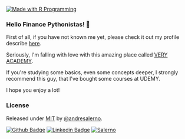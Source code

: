 [![Made with R Programming](https://img.shields.io/badge/R_Programming-Bar-2ea44f?logo=https%3A%2F%2Fcran.r-project.org%2FRlogo.svg)](https://cran.r-project.org/ "Go to R Programming homepage")



### Hello Finance Pythonistas! 👋

First of all, if you have not known me yet, please check it out my profile describe [here](https://github.com/andresalerno "My profile").

Seriously, I'm falling with love with this amazing place called [VERY ACADEMY](https://github.com/veryacademy).

If you're studying some basics, even some concepts deeper, I strongly recommend this guy, that I've bought some courses at UDEMY.

I hope you enjoy a lot!

### License

Released under [MIT](/LICENSE) by [@andresalerno](https://github.com/andresalerno).

[![Github Badge](https://img.shields.io/badge/-Github-000?style=flat-square&logo=Github&logoColor=white&link=https://github.com/andresalerno)](https://github.com/andresalerno)
[![Linkedin Badge](https://img.shields.io/badge/-LinkedIn-blue?style=flat-square&logo=Linkedin&logoColor=white&link=https://www.linkedin.com/in/andresalerno/)](https://www.linkedin.com/in/andresalerno/)
[![Salerno](https://komarev.com/ghpvc/?username=andresalerno)](https://github.com/andresalerno)
